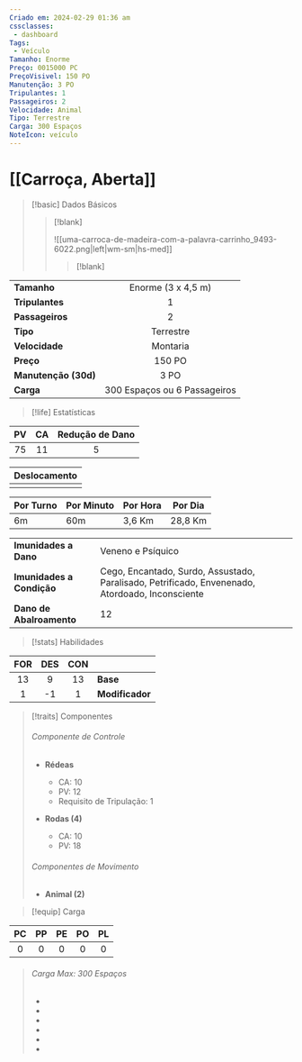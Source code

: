 ```yaml
---
Criado em: 2024-02-29 01:36 am
cssclasses:
 - dashboard
Tags:
 - Veículo
Tamanho: Enorme
Preço: 0015000 PC
PreçoVisivel: 150 PO
Manutenção: 3 PO
Tripulantes: 1
Passageiros: 2
Velocidade: Animal
Tipo: Terrestre
Carga: 300 Espaços
NoteIcon: veículo
---
```

# [[Carroça, Aberta]]

> [!basic] Dados Básicos
> 
>> [!blank]
>> 
>> ![[uma-carroca-de-madeira-com-a-palavra-carrinho_9493-6022.png|left|wm-sm|hs-med]] 
>>
>>> [!blank]
>>> 
>>> 
>>>
|                      |             |
| -------------------- |:-----------:|
| **Tamanho**          |   Enorme (3 x 4,5 m)    |
| **Tripulantes**      |      1      |
| **Passageiros**      |      2      |
| **Tipo**             |  Terrestre  |
| **Velocidade**       |  Montaria   |
| **Preço**            |    150 PO    |
| **Manutenção (30d)** |      3 PO       | 
| **Carga**            | 300 Espaços ou 6 Passageiros |
>>>
>>
 
> [!life] Estatísticas
> 
| PV  | CA  | Redução de Dano |
|:---:|:---:|:---------------:|
| 75  | 11  |        5        | 
>
| Deslocamento |
| ------------ |
|              |
>
| Por Turno | Por Minuto | Por Hora | Por Dia |
| --------- | ---------- | -------- | ------- |
| 6m        | 60m        | 3,6 Km   | 28,8 Km | 
>
|                             |     |
| --------------------------- | --- |
| **Imunidades a Dano**       |   Veneno e Psíquico  |
| **Imunidades a Condição** |  Cego, Encantado, Surdo, Assustado, Paralisado, Petrificado, Envenenado, Atordoado, Inconsciente   |
| **Dano de Abalroamento** |  12   |

> [!stats]  Habilidades
>
| FOR | DES | CON |                 |
|:---:|:---:|:---:| --------------- |
| 13  |  9  | 13  | **Base**        |
|  1  | -1  |  1  | **Modificador** |
>


> [!traits] Componentes
> 
> ###### Componente de Controle
> 
> - **Rédeas**
> 	- CA: 10
> 	- PV: 12
> 	- Requisito de Tripulação: 1
>
> - **Rodas (4)**
> 	- CA: 10
> 	- PV: 18
>
> ###### Componentes de Movimento
> 
> - **Animal (2)**
> 

> [!equip] Carga
>
| PC  | PP  | PE  | PO  | PL  |
|:---:|:---:|:---:|:---:|:---:|
|  0  |  0  |  0  |  0  |  0  |
>
> ###### Carga Max: 300 Espaços
>
> - 
>
> - 
>
> - 
>
> - 
>
> - 
>
> - 
